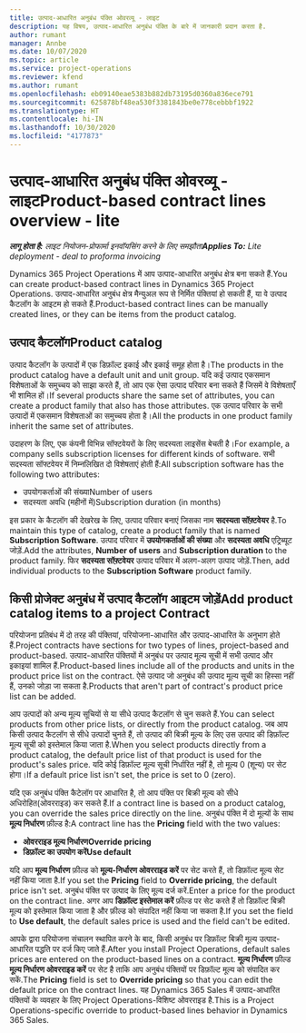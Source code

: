 ```yaml
---
title: उत्पाद-आधारित अनुबंध पंक्ति ओवरव्यू - लाइट
description: यह विषय, उत्पाद-आधारित अनुबंध पंक्ति के बारे में जानकारी प्रदान करता है.
author: rumant
manager: Annbe
ms.date: 10/07/2020
ms.topic: article
ms.service: project-operations
ms.reviewer: kfend
ms.author: rumant
ms.openlocfilehash: eb09140eae5383b882db73195d0360a836ece791
ms.sourcegitcommit: 625878bf48ea530f3381843be0e778cebbbf1922
ms.translationtype: HT
ms.contentlocale: hi-IN
ms.lasthandoff: 10/30/2020
ms.locfileid: "4177873"
---
```

# <a name="product-based-contract-lines-overview---lite"></a><span data-ttu-id="00a0e-103">उत्पाद-आधारित अनुबंध पंक्ति ओवरव्यू - लाइट</span><span class="sxs-lookup"><span data-stu-id="00a0e-103">Product-based contract lines overview - lite</span></span>

<span data-ttu-id="00a0e-104">_**लागू होता है:** लाइट नियोजन-प्रोफार्मा इनवॉयसिंग करने के लिए समझौता_</span><span class="sxs-lookup"><span data-stu-id="00a0e-104">_**Applies To:** Lite deployment - deal to proforma invoicing_</span></span>

<span data-ttu-id="00a0e-105">Dynamics 365 Project Operations में आप उत्पाद-आधारित अनुबंध क्षेत्र बना सकते हैं.</span><span class="sxs-lookup"><span data-stu-id="00a0e-105">You can create product-based contract lines in Dynamics 365 Project Operations.</span></span> <span data-ttu-id="00a0e-106">उत्पाद-आधारित अनुबंध क्षेत्र मैन्युअल रूप से निर्मित पंक्तियां हो सकती हैं, या वे उत्पाद कैटलॉग के आइटम हो सकते हैं.</span><span class="sxs-lookup"><span data-stu-id="00a0e-106">Product-based contract lines can be manually created lines, or they can be items from the product catalog.</span></span>

## <a name="product-catalog"></a><span data-ttu-id="00a0e-107">उत्पाद कैटलॉग</span><span class="sxs-lookup"><span data-stu-id="00a0e-107">Product catalog</span></span>

<span data-ttu-id="00a0e-108">उत्पाद कैटलॉग के उत्पादों में एक डिफ़ॉल्ट इकाई और इकाई समूह होता है।</span><span class="sxs-lookup"><span data-stu-id="00a0e-108">The products in the product catalog have a default unit and unit group.</span></span> <span data-ttu-id="00a0e-109">यदि कई उत्पाद एकसमान विशेषताओं के समुच्चय को साझा करते हैं, तो आप एक ऐसा उत्पाद परिवार बना सकते हैं जिसमें वे विशेषताएँ भी शामिल हों।</span><span class="sxs-lookup"><span data-stu-id="00a0e-109">If several products share the same set of attributes, you can create a product family that also has those attributes.</span></span> <span data-ttu-id="00a0e-110">एक उत्पाद परिवार के सभी उत्पादों में एकसमान विशेषताओं का समुच्चय होता है।</span><span class="sxs-lookup"><span data-stu-id="00a0e-110">All the products in one product family inherit the same set of attributes.</span></span>

<span data-ttu-id="00a0e-111">उदाहरण के लिए, एक कंपनी विभिन्न सॉफ्टवेयरों के लिए सदस्यता लाइसेंस बेचती है।</span><span class="sxs-lookup"><span data-stu-id="00a0e-111">For example, a company sells subscription licenses for different kinds of software.</span></span> <span data-ttu-id="00a0e-112">सभी सदस्यता सॉफ्टवेयर में निम्नलिखित दो विशेषताएं होती हैं:</span><span class="sxs-lookup"><span data-stu-id="00a0e-112">All subscription software has the following two attributes:</span></span>

- <span data-ttu-id="00a0e-113">उपयोगकर्ताओं की संख्या</span><span class="sxs-lookup"><span data-stu-id="00a0e-113">Number of users</span></span>
- <span data-ttu-id="00a0e-114">सदस्यता अवधि (महीनों में)</span><span class="sxs-lookup"><span data-stu-id="00a0e-114">Subscription duration (in months)</span></span>

<span data-ttu-id="00a0e-115">इस प्रकार के कैटलॉग की देखरेख के लिए, उत्पाद परिवार बनाएं जिसका नाम **सदस्यता सॉफ़्टवेयर** है.</span><span class="sxs-lookup"><span data-stu-id="00a0e-115">To maintain this type of catalog, create a product family that is named **Subscription Software**.</span></span> <span data-ttu-id="00a0e-116">उत्पाद परिवार में **उपयोगकर्ताओं की संख्या** और **सदस्यता अवधि** एट्रिब्यूट जोड़ें.</span><span class="sxs-lookup"><span data-stu-id="00a0e-116">Add the attributes, **Number of users** and **Subscription duration** to the product family.</span></span> <span data-ttu-id="00a0e-117">फिर **सदस्यता सॉफ़्टवेयर** उत्पाद परिवार में अलग-अलग उत्पाद जोड़ें.</span><span class="sxs-lookup"><span data-stu-id="00a0e-117">Then, add individual products to the **Subscription Software** product family.</span></span>

## <a name="add-product-catalog-items-to-a-project-contract"></a><span data-ttu-id="00a0e-118">किसी प्रोजेक्ट अनुबंध में उत्पाद कैटलॉग आइटम जोडे़ं</span><span class="sxs-lookup"><span data-stu-id="00a0e-118">Add product catalog items to a project Contract</span></span>

<span data-ttu-id="00a0e-119">परियोजना प्रतिबंध में दो तरह की पंक्तियां, परियोजना-आधारित और उत्पाद-आधारित के अनुभाग होते हैं.</span><span class="sxs-lookup"><span data-stu-id="00a0e-119">Project contracts have sections for two types of lines, project-based and product-based.</span></span> <span data-ttu-id="00a0e-120">उत्पाद-आधारित पंक्तियों में अनुबंध पर उत्पाद मूल्य सूची में सभी उत्पाद और इकाइयां शामिल हैं.</span><span class="sxs-lookup"><span data-stu-id="00a0e-120">Product-based lines include all of the products and units in the product price list on the contract.</span></span> <span data-ttu-id="00a0e-121">ऐसे उत्पाद जो अनुबंध की उत्पाद मूल्य सूची का हिस्सा नहीं हैं, उनको जोड़ा जा सकता है.</span><span class="sxs-lookup"><span data-stu-id="00a0e-121">Products that aren't part of contract's product price list can be added.</span></span>

<span data-ttu-id="00a0e-122">आप उत्पादों को अन्य मूल्य सूचियों से या सीधे उत्पाद कैटलॉग से चुन सकते हैं.</span><span class="sxs-lookup"><span data-stu-id="00a0e-122">You can select products from other price lists, or directly from the product catalog.</span></span> <span data-ttu-id="00a0e-123">जब आप किसी उत्पाद कैटलॉग से सीधे उत्पादों चुनते हैं, तो उत्पाद की बिक्री मूल्य के लिए उस उत्पाद की डिफ़ॉल्ट मूल्य सूची को इस्तेमाल किया जाता है.</span><span class="sxs-lookup"><span data-stu-id="00a0e-123">When you select products directly from a product catalog, the default price list of that product is used for the product's sales price.</span></span> <span data-ttu-id="00a0e-124">यदि कोई डिफ़ॉल्ट मूल्य सूची निर्धारित नहीं है, तो मूल्य 0 (शून्य) पर सेट होगा।</span><span class="sxs-lookup"><span data-stu-id="00a0e-124">If a default price list isn't set, the price is set to 0 (zero).</span></span>

<span data-ttu-id="00a0e-125">यदि एक अनुबंध पंक्ति कैटेलॉग पर आधारित है, तो आप पंक्ति पर बिक्री मूल्य को सीधे अधिरोहित(ओवरराइड) कर सकते हैं.</span><span class="sxs-lookup"><span data-stu-id="00a0e-125">If a contract line is based on a product catalog, you can override the sales price directly on the line.</span></span> <span data-ttu-id="00a0e-126">अनुबंध पंक्ति में दो मूल्यों के साथ **मूल्य निर्धारण** फ़ील्ड है:</span><span class="sxs-lookup"><span data-stu-id="00a0e-126">A contract line has the **Pricing** field with the two values:</span></span>

- <span data-ttu-id="00a0e-127">**ओवरराइड मूल्य निर्धारण**</span><span class="sxs-lookup"><span data-stu-id="00a0e-127">**Override pricing**</span></span>
- <span data-ttu-id="00a0e-128">**डिफ़ॉल्ट का उपयोग करें**</span><span class="sxs-lookup"><span data-stu-id="00a0e-128">**Use default**</span></span>

<span data-ttu-id="00a0e-129">यदि आप **मूल्य निर्धारण** फ़ील्ड को **मूल्य-निर्धारण ओवरराइड करें** पर सेट करते हैं, तो डिफ़ॉल्ट मूल्य सेट नहीं किया जाता है.</span><span class="sxs-lookup"><span data-stu-id="00a0e-129">If you set the **Pricing** field to **Override pricing**, the default price isn't set.</span></span> <span data-ttu-id="00a0e-130">अनुबंध पंक्ति पर उत्पाद के लिए मूल्य दर्ज करें.</span><span class="sxs-lookup"><span data-stu-id="00a0e-130">Enter a price for the product on the contract line.</span></span> <span data-ttu-id="00a0e-131">अगर आप **डिफ़ॉल्ट इस्तेमाल करें** फ़ील्ड पर सेट करते हैं तो डिफ़ॉल्ट बिक्री मूल्य को इस्तेमाल किया जाता है और फ़ील्ड को संपादित नहीं किया जा सकता है.</span><span class="sxs-lookup"><span data-stu-id="00a0e-131">If you set the field to **Use default**, the default sales price is used and the field can't be edited.</span></span>

<span data-ttu-id="00a0e-132">आपके द्वारा परियोजना संचालन स्थापित करने के बाद, किसी अनुबंध पर डिफ़ॉल्ट बिक्री मूल्य उत्पाद-आधारित पद्धति पर दर्ज किए जाते हैं.</span><span class="sxs-lookup"><span data-stu-id="00a0e-132">After you install Project Operations, default sales prices are entered on the product-based lines on a contract.</span></span> <span data-ttu-id="00a0e-133">**मूल्य निर्धारण** फ़ील्ड **मूल्य निर्धारण ओवरराइड करें** पर सेट है ताकि आप अनुबंध पंक्तियों पर डिफ़ॉल्ट मूल्य को संपादित कर सकें.</span><span class="sxs-lookup"><span data-stu-id="00a0e-133">The **Pricing** field is set to **Override pricing** so that you can edit the default price on the contract lines.</span></span> <span data-ttu-id="00a0e-134">यह Dynamics 365 Sales में उत्पाद-आधारित पंक्तियों के व्यवहार के लिए Project Operations-विशिष्ट ओवरराइड है.</span><span class="sxs-lookup"><span data-stu-id="00a0e-134">This is a Project Operations-specific override to product-based lines behavior in Dynamics 365 Sales.</span></span>
